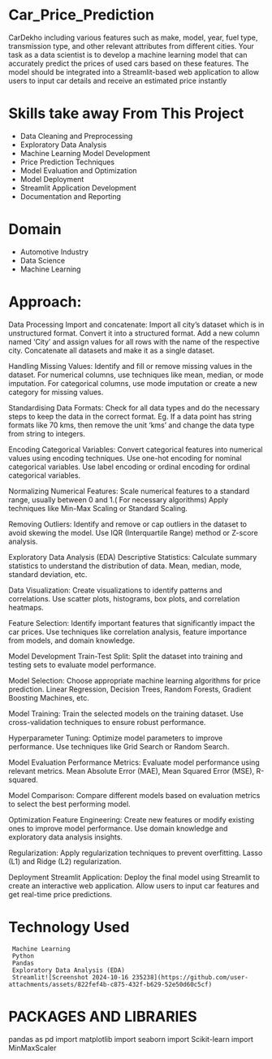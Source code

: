 # Car_Price_Prediction
   CarDekho including various features such as make, model, year, fuel type, transmission type, and other relevant attributes from different cities. Your task as a data scientist is to develop a machine learning model that can accurately predict the prices of used cars based on these features. The model should be integrated into a Streamlit-based web application to allow users to input car details and receive an estimated price instantly

# Skills take away From This Project
  *  Data Cleaning and Preprocessing
  *  Exploratory Data Analysis
  *  Machine Learning Model Development
  *  Price Prediction Techniques
  *  Model Evaluation and Optimization
  *  Model Deployment
  * Streamlit Application Development
  *  Documentation and Reporting

# Domain
   *  Automotive Industry 
   *  Data Science
   *  Machine Learning
     
# Approach:
 Data Processing
Import and concatenate:
    Import all city’s dataset which is in unstructured format.
    Convert it into a  structured format.
    Add a new column named ‘City’ and assign values for all rows with the name of the respective city.
    Concatenate all datasets and make it as a single dataset.
    
Handling Missing Values: 
    Identify and fill or remove missing values in the dataset.
    For numerical columns, use techniques like mean, median, or mode imputation.
    For categorical columns, use mode imputation or create a new category for missing values.
    
Standardising Data Formats:
    Check for all data types and do the necessary steps to keep the data in the correct format.
    Eg. If a data point has string formats like 70 kms, then remove the unit ‘kms’ and change the data type from string to integers.
    
Encoding Categorical Variables: 
    Convert categorical features into numerical values using encoding techniques.
    Use one-hot encoding for nominal categorical variables.
    Use label encoding or ordinal encoding for ordinal categorical variables.

    
Normalizing Numerical Features:
    Scale numerical features to a standard range, usually between 0 and 1.( For necessary algorithms)
    Apply techniques like Min-Max Scaling or Standard Scaling.
    
Removing Outliers: 
    Identify and remove or cap outliers in the dataset to avoid skewing the model.
    Use IQR (Interquartile Range) method or Z-score analysis.

Exploratory Data Analysis (EDA)
Descriptive Statistics:
    Calculate summary statistics to understand the distribution of data.
    Mean, median, mode, standard deviation, etc.
    
Data Visualization: 
    Create visualizations to identify patterns and correlations.
    Use scatter plots, histograms, box plots, and correlation heatmaps.
    
Feature Selection:
    Identify important features that significantly impact the car prices.
    Use techniques like correlation analysis, feature importance from models, and domain knowledge.

Model Development
Train-Test Split: 
   Split the dataset into training and testing sets to evaluate model performance.
   
Model Selection:
   Choose appropriate machine learning algorithms for price prediction.
   Linear Regression, Decision Trees, Random Forests, Gradient Boosting Machines, etc.
   
Model Training:
   Train the selected models on the training dataset.
   Use cross-validation techniques to ensure robust performance.
   
Hyperparameter Tuning: 
   Optimize model parameters to improve performance.
   Use techniques like Grid Search or Random Search.

 Model Evaluation
Performance Metrics:
   Evaluate model performance using relevant metrics.
   Mean Absolute Error (MAE), Mean Squared Error (MSE), R-squared.
   
Model Comparison:
   Compare different models based on evaluation metrics to select the best performing model.

 Optimization
Feature Engineering: 
   Create new features or modify existing ones to improve model performance.
   Use domain knowledge and exploratory data analysis insights.

Regularization:
    Apply regularization techniques to prevent overfitting.
    Lasso (L1) and Ridge (L2) regularization.

 Deployment
Streamlit Application: 
   Deploy the final model using Streamlit to create an interactive web application.
   Allow users to input car features and get real-time price predictions.


# Technology Used
     Machine Learning 
     Python
     Pandas 
     Exploratory Data Analysis (EDA)
     Streamlit![Screenshot 2024-10-16 235238](https://github.com/user-attachments/assets/822fef4b-c875-432f-b629-52e50d60c5cf)


# PACKAGES AND LIBRARIES
  pandas as pd
  import matplotlib
  import seaborn
  import Scikit-learn
  import MinMaxScaler






